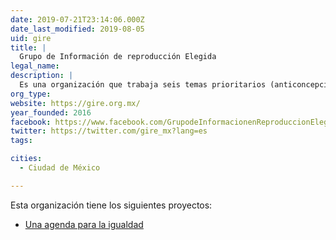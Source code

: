 ```yaml
---
date: 2019-07-21T23:14:06.000Z
date_last_modified: 2019-08-05
uid: gire
title: |
  Grupo de Información de reproducción Elegida
legal_name: 
description: |
  Es una organización que trabaja seis temas prioritarios (anticoncepción, aborto, violencia obstétrica, muerte materna, reproducción asistida y la conciliación de la vida laboral con la personal) desde una perspectiva feminista y de derechos humanos.
org_type: 
website: https://gire.org.mx/
year_founded: 2016
facebook: https://www.facebook.com/GrupodeInformacionenReproduccionElegida
twitter: https://twitter.com/gire_mx?lang=es
tags:

cities: 
  - Ciudad de México

---
```


Esta organización tiene los siguientes proyectos:

- [Una agenda para la igualdad](/proyectos/somos51)
